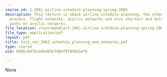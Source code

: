 ```yaml
---
course_id: 1-206j-airline-schedule-planning-spring-2003
description: This lecture is about airline schedule planning, the schedule planning
  process, flight networks, acyclic networks and also shortest and multi-label shortest
  paths on acyclic networks.
file_location: /coursemedia/1-206j-airline-schedule-planning-spring-2003/bb0bc8d76cb9bdd3e790ef9789be5ef6_lec1_rev_2003_schedule_planning_and_networks.pdf
file_type: application/pdf
layout: pdf
title: lec1_rev_2003_schedule_planning_and_networks.pdf
type: course
uid: bb0bc8d76cb9bdd3e790ef9789be5ef6

---
```

None